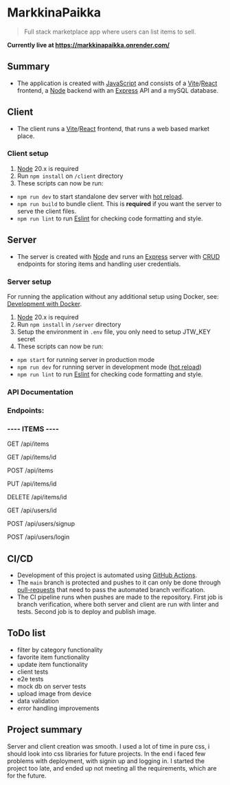 # MarkkinaPaikka

> Full stack marketplace app where users can list items to sell.

**Currently live at https://markkinapaikka.onrender.com/**

## Summary

- The application is created with [JavaScript](https://developer.mozilla.org/en-US/docs/Web/javascript) and consists of a [Vite](https://vitejs.dev/)/[React](https://react.dev/) frontend, a [Node](https://nodejs.org/en) backend with an [Express](https://expressjs.com/) API and a mySQL database.

## Client

- The client runs a [Vite](https://vitejs.dev/)/[React](https://react.dev/) frontend, that runs a web based market place.


### Client setup

1. [Node](https://nodejs.org/en) 20.x is required
2. Run `npm install` on `/client` directory
3. These scripts can now be run:
  - `npm run dev` to start standalone dev server with [hot reload](https://stackoverflow.com/a/43246550/23066817).
  - `npm run build` to bundle client. This is **required** if you want the server to serve the client files.
  - `npm run lint` to run [Eslint](https://eslint.org/) for checking code formatting and style.


## Server

- The server is created with [Node](https://nodejs.org/en) and runs an [Express](https://expressjs.com/) server with [CRUD](https://www.freecodecamp.org/news/crud-operations-explained/) endpoints for storing items and handling user credentials.


### Server setup

For running the application without any additional setup using Docker, see: [Development with Docker](#development-with-docker).

1. [Node](https://nodejs.org/en) 20.x is required
2. Run `npm install` in `/server` directory
3. Setup the environment in `.env` file, you only need to setup JTW_KEY secret
5. These scripts can now be run:
  - `npm start` for running server in production mode
  - `npm run dev` for running server in development mode ([hot reload](https://stackoverflow.com/a/43246550/))
  - `npm run lint` to run [Eslint](https://eslint.org/) for checking code formatting and style.


### API Documentation

### Endpoints:


### ---- ITEMS ----

GET /api/items

GET /api/items/id

POST /api/items

PUT /api/items/id

DELETE  /api/items/id

GET /api/users/id

POST /api/users/signup

POST /api/users/login

## CI/CD

- Development of this project is automated using [GitHub Actions](https://docs.github.com/en/actions).
- The `main` branch is protected and pushes to it can only be done through [pull-requests](https://docs.github.com/en/pull-requests) that need to pass the automated branch verification.
- The CI pipeline runs when pushes are made to the repository. First job is branch verification, where both server and client are run with linter and tests. Second job is to deploy and publish image.

## ToDo list
- filter by category functionality
- favorite item functionality
- update item functionality
- client tests
- e2e tests
- mock db on server tests
- upload image from device
- data validation
- error handling improvements

## Project summary

Server and client creation was smooth. I used a lot of time in pure css, i should look into css libraries for future projects. In the end i faced few problems with deployment, with signin up and logging in. I started the project too late, and ended up not meeting all the requirements, which are for the future.
